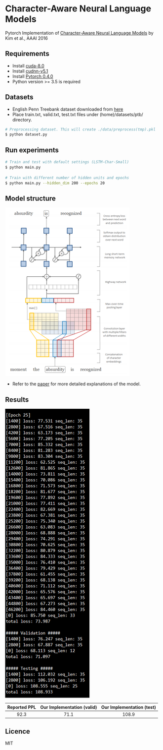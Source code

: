 Character-Aware Neural Language Models
=====================================================================================================
Pytorch Implementation of [Character-Aware Neural Language Models](https://arxiv.org/abs/1508.06615) by Kim et al., AAAI 2016

## Requirements
- Install [cuda-8.0](https://developer.nvidia.com/cuda-downlaods)
- Install [cudnn-v5.1](https://developer.nvidia.com/cudnn)
- Install [Pytorch 0.4.0](https://pytorch.org/)
- Python version >= 3.5 is required

## Datasets
- English Penn Treebank dataset downloaded from [here](https://github.com/yoonkim/lstm-char-cnn)
- Place train.txt, valid.txt, test.txt files under (home)/datasets/ptb/ directory.

```bash
# Preprocessing dataset. This will create ./data/preprocess(tmp).pkl
$ python dataset.py
```

## Run experiments
```bash
# Train and test with default settings (LSTM-Char-Small)
$ python main.py

# Train with different number of hidden units and epochs
$ python main.py --hidden_dim 200 --epochs 20
```

## Model structure
![alt_tag](images/nlm.PNG)
- Refer to the [paper](https://arxiv.org/abs/1508.06615) for more detailed explanations of the model.

## Results
![alt_tag](images/result.PNG)

| Reported PPL | Our Implementation (valid) | Our Implementation (test) |
|:------------:|:--------------------------:|:-------------------------:|
|     92.3     |           71.1             |           108.9           |

## Licence
MIT
